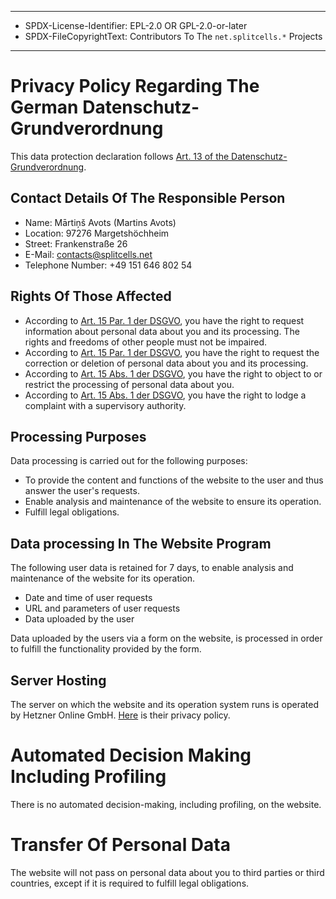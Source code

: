 ----
* SPDX-License-Identifier: EPL-2.0 OR GPL-2.0-or-later
* SPDX-FileCopyrightText: Contributors To The `net.splitcells.*` Projects
----
# Privacy Policy Regarding The German Datenschutz-Grundverordnung
This data protection declaration follows [Art. 13 of the Datenschutz-Grundverordnung](https://dejure.org/gesetze/DSGVO/13.html).
## Contact Details Of The Responsible Person
* Name: Mārtiņš Avots (Martins Avots)
* Location: 97276 Margetshöchheim
* Street: Frankenstraße 26
* E-Mail: contacts@splitcells.net
* Telephone Number: +49 151 646 802 54
## Rights Of Those Affected
* According to [Art. 15 Par. 1 der DSGVO](https://dejure.org/gesetze/DSGVO/15.html),
  you have the right to request information about personal data about you and
  its processing. The rights and freedoms of other people must not be impaired.
* According to [Art. 15 Par. 1 der DSGVO](https://dejure.org/gesetze/DSGVO/15.html),
  you have the right to request the correction or deletion of personal data about you and its processing.
* According to [Art. 15 Abs. 1 der DSGVO](https://dejure.org/gesetze/DSGVO/15.html),
  you have the right to object to or restrict the processing of personal data about you.
* According to [Art. 15 Abs. 1 der DSGVO](https://dejure.org/gesetze/DSGVO/15.html),
  you have the right to lodge a complaint with a supervisory authority.
## Processing Purposes
Data processing is carried out for the following purposes:
* To provide the content and functions of the website to the user and thus answer the user's requests.
* Enable analysis and maintenance of the website to ensure its operation.
* Fulfill legal obligations.
## Data processing In The Website Program
The following user data is retained for 7 days,
to enable analysis and maintenance of the website for its operation.
* Date and time of user requests
* URL and parameters of user requests
* Data uploaded by the user

Data uploaded by the users via a form on the website,
is processed in order to fulfill the functionality provided by the form.
## Server Hosting
The server on which the website and
its operation system runs is operated by Hetzner Online GmbH.
[Here](https://www.hetzner.de/rechtliches/datenschutz) is their privacy policy.
# Automated Decision Making Including Profiling
There is no automated decision-making, including profiling, on the website.
# Transfer Of Personal Data
The website will not pass on personal data about you to third parties or third countries,
except if it is required to fulfill legal obligations.
